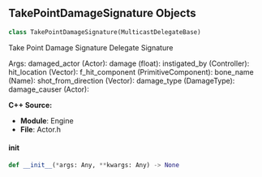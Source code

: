 ## TakePointDamageSignature Objects

```python
class TakePointDamageSignature(MulticastDelegateBase)
```

Take Point Damage Signature  Delegate Signature

Args:
    damaged_actor (Actor): 
    damage (float): 
    instigated_by (Controller): 
    hit_location (Vector): 
    f_hit_component (PrimitiveComponent): 
    bone_name (Name): 
    shot_from_direction (Vector): 
    damage_type (DamageType): 
    damage_causer (Actor):

**C++ Source:**

- **Module**: Engine
- **File**: Actor.h

<a id="unreal.TakePointDamageSignature.__init__"></a>

#### __init__

```python
def __init__(*args: Any, **kwargs: Any) -> None
```

<a id="unreal.TakeRadialDamageSignature"></a>
